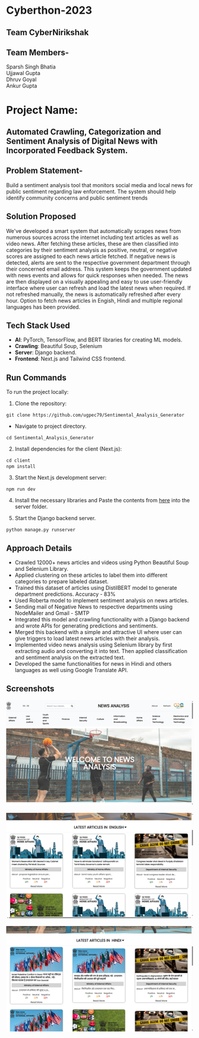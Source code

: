 # Cyberthon-2023 
## Team CyberNirikshak
## Team Members- 
Sparsh Singh Bhatia<br>
Ujjawal Gupta<br>
Dhruv Goyal<br>
Ankur Gupta<br>

# Project Name: 
## Automated Crawling, Categorization and Sentiment Analysis of Digital News with Incorporated Feedback System. 

## Problem Statement- 
Build a sentiment analysis tool that monitors social media and local news for public sentiment regarding law enforcement. The system should help identify community concerns and public sentiment trends

## Solution Proposed
We've developed a smart system that automatically scrapes news from numerous sources across the internet including text articles as well as video news. After fetching these articles, these are then classified into categories by their sentiment analysis as positive, neutral, or negative scores are assigned to each news article fetched. If negative news is detected, alerts are sent to the respective government department through their concerned email address. This system keeps the government updated with news events and allows for quick responses when needed. The news are then displayed on a visually appealing and easy to use user-friendly interface where user can refresh and load the latest news when required. If not refreshed manually, the news is automatically refreshed after every hour. Option to fetch news articles in Engish, Hindi and multiple regional languages has been provided.


## Tech Stack Used
- **AI**: PyTorch, TensorFlow, and BERT libraries for creating ML models.
- **Crawling**: Beautiful Soup, Selenium
- **Server**: Django backend.
- **Frontend**: Next.js and Tailwind CSS frontend.

## Run Commands
To run the project locally:

1. Clone the repository:

```terminal
git clone https://github.com/ugpec79/Sentimental_Analysis_Generator
```
- Navigate to project directory.
```terminal
cd Sentimental_Analysis_Generator
```

2. Install dependencies for the client (Next.js):

```terminal
cd client
npm install
```


3. Start the Next.js development server:

```terminal
npm run dev
```

4. Install the necessary libraries and Paste the contents from [here](https://drive.google.com/drive/folders/1KlcsY5n8PYSu8cgbR5T-LTcUYiLuPRKn?usp=sharing) into the server folder. 

5. Start the Django backend server.

```terminal
python manage.py runserver
 ```

## Approach Details
- Crawled 12000+ news articles and videos using Python Beautiful Soup and Selenium Library.<br>
- Applied clustering on these articles to label them into different categories to prepare labeled dataset.<br>
- Trained this dataset of articles using DistilBERT model to generate department predictions. Accuracy - 83%<br>
- Used Roberta model to implement sentiment analysis on news articles.<br>
- Sending mail of Negative News to respective departments using NodeMailer and Gmail - SMTP<br>
- Integrated this model and crawling functionality with a Django backend and wrote APIs for generating predictions and sentiments.<br>
- Merged this backend with a simple and attractive UI where user can give triggers to load latest news articles with their analysis.<br>
- Implemented video news analysis using Selenium library by first extracting audio and converting it into text. Then applied classification and sentiment analysis on the extracted text. <br>
- Developed the same functionalities for news in Hindi and others languages as well using Google Translate API. <br>


## Screenshots
![Frontend](Frontend_A.png) <br>
<br>
![Frontend](Frontend_B.png) <br>
<br>
![Frontend](Frontend_C.png) <br>





